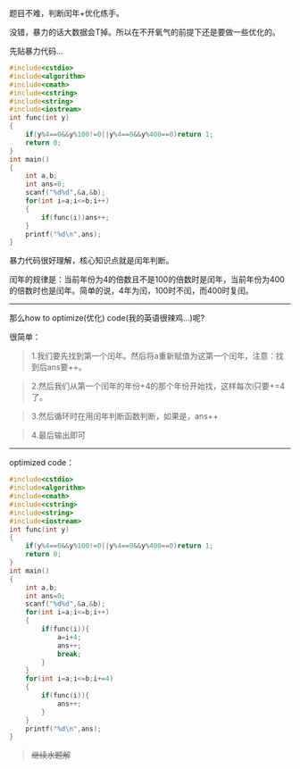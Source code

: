 题目不难，判断闰年+优化练手。

没错，暴力的话大数据会T掉。所以在不开氧气的前提下还是要做一些优化的。

先贴暴力代码...

```cpp
#include<cstdio>
#include<algorithm>
#include<cmath>
#include<cstring>
#include<string>
#include<iostream>
int func(int y)
{
    if(y%4==0&&y%100!=0||y%4==0&&y%400==0)return 1;
    return 0;
}
int main()
{
    int a,b;
    int ans=0;
    scanf("%d%d",&a,&b);
    for(int i=a;i<=b;i++)
    {
    	if(func(i))ans++;
    }
    printf("%d\n",ans);
}
```

暴力代码很好理解，核心知识点就是闰年判断。

闰年的规律是：当前年份为4的倍数且不是100的倍数时是闰年，当前年份为400的倍数时也是闰年。简单的说，4年为闰，100时不闰，而400时复闰。

------------

那么how to optimize(优化) code(我的英语很辣鸡...)呢?

很简单：

>1.我们要先找到第一个闰年。然后将a重新赋值为这第一个闰年，注意：找到后ans要++。

>2.然后我们从第一个闰年的年份+4的那个年份开始找，这样每次i只要+=4了。

>3.然后循环时在用闰年判断函数判断，如果是，ans++

>4.最后输出即可

------------

optimized code：

```cpp
#include<cstdio>
#include<algorithm>
#include<cmath>
#include<cstring>
#include<string>
#include<iostream>
int func(int y)
{
    if(y%4==0&&y%100!=0||y%4==0&&y%400==0)return 1;
    return 0;
}
int main()
{
    int a,b;
    int ans=0;
    scanf("%d%d",&a,&b);
    for(int i=a;i<=b;i++)
    {
        if(func(i)){
            a=i+4;
            ans++;
            break;
        }
    }
    for(int i=a;i<=b;i+=4)
    {
        if(func(i)){
            ans++;
        }
    }
    printf("%d\n",ans);
}
```

> ~~继续水题解~~